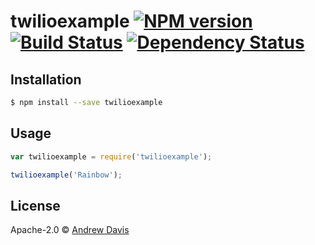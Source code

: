 # twilioexample [![NPM version][npm-image]][npm-url] [![Build Status][travis-image]][travis-url] [![Dependency Status][daviddm-image]][daviddm-url]
> 

## Installation

```sh
$ npm install --save twilioexample
```

## Usage

```js
var twilioexample = require('twilioexample');

twilioexample('Rainbow');
```
## License

Apache-2.0 © [Andrew Davis](thetravelingprogrammer.com)


[npm-image]: https://badge.fury.io/js/twilioexample.svg
[npm-url]: https://npmjs.org/package/twilioexample
[travis-image]: https://travis-ci.org/andyjdavis/twilioexample.svg?branch=master
[travis-url]: https://travis-ci.org/andyjdavis/twilioexample
[daviddm-image]: https://david-dm.org/andyjdavis/twilioexample.svg?theme=shields.io
[daviddm-url]: https://david-dm.org/andyjdavis/twilioexample
